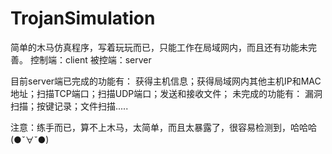 # TrojanSimulation
简单的木马仿真程序，写着玩玩而已，只能工作在局域网内，而且还有功能未完善。
控制端：client
被控端：server

目前server端已完成的功能有：
获得主机信息；获得局域网内其他主机IP和MAC地址；扫描TCP端口；扫描UDP端口；发送和接收文件；
未完成的功能有：
漏洞扫描；按键记录；文件扫描.....

注意：练手而已，算不上木马，太简单，而且太暴露了，很容易检测到，哈哈哈(●ˇ∀ˇ●)
